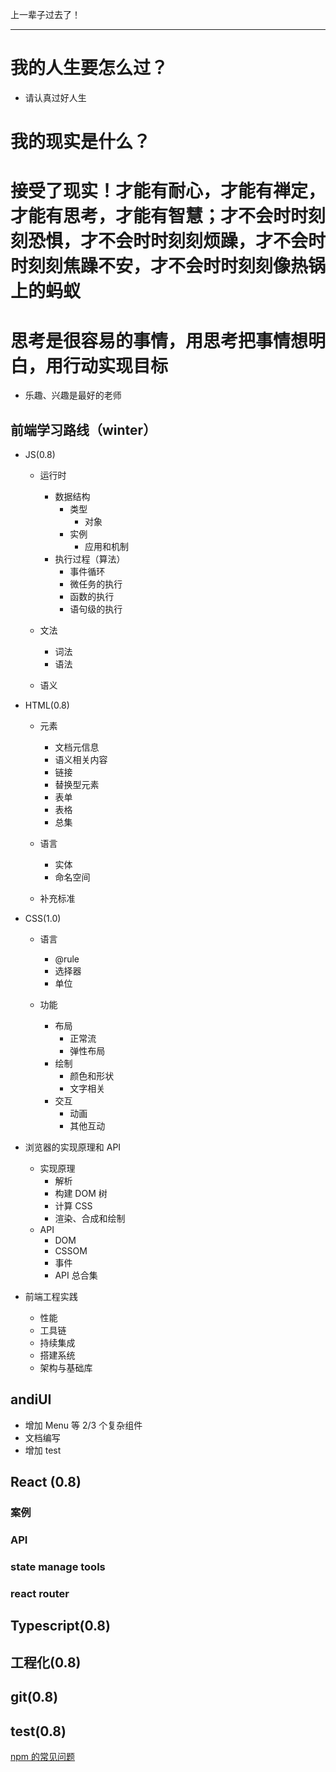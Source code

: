 上一辈子过去了！

---

# 我的人生要怎么过？

- 请认真过好人生

# 我的现实是什么？

# 接受了现实！才能有耐心，才能有禅定，才能有思考，才能有智慧；才不会时时刻刻恐惧，才不会时时刻刻烦躁，才不会时时刻刻焦躁不安，才不会时时刻刻像热锅上的蚂蚁

# 思考是很容易的事情，用思考把事情想明白，用行动实现目标

- 乐趣、兴趣是最好的老师

## 前端学习路线（winter）

- JS(0.8)

  - 运行时

    - 数据结构
      - 类型
        - 对象
      - 实例
        - 应用和机制
    - 执行过程（算法）
      - 事件循环
      - 微任务的执行
      - 函数的执行
      - 语句级的执行

  - 文法

    - 词法
    - 语法

  - 语义

- HTML(0.8)

  - 元素

    - 文档元信息
    - 语义相关内容
    - 链接
    - 替换型元素
    - 表单
    - 表格
    - 总集

  - 语言

    - 实体
    - 命名空间

  - 补充标准

- CSS(1.0)

  - 语言

    - @rule
    - 选择器
    - 单位

  - 功能
    - 布局
      - 正常流
      - 弹性布局
    - 绘制
      - 颜色和形状
      - 文字相关
    - 交互
      - 动画
      - 其他互动

- 浏览器的实现原理和 API

  - 实现原理
    - 解析
    - 构建 DOM 树
    - 计算 CSS
    - 渲染、合成和绘制
  - API
    - DOM
    - CSSOM
    - 事件
    - API 总合集

- 前端工程实践
  - 性能
  - 工具链
  - 持续集成
  - 搭建系统
  - 架构与基础库

## andiUI

- 增加 Menu 等 2/3 个复杂组件
- 文档编写
- 增加 test

## React (0.8)

### 案例

### API

### state manage tools

### react router

## Typescript(0.8)

## 工程化(0.8)

## git(0.8)

## test(0.8)

[npm 的常见问题](https://github.com/lagoufed/fed-e-001/tree/master/live/20200616)
